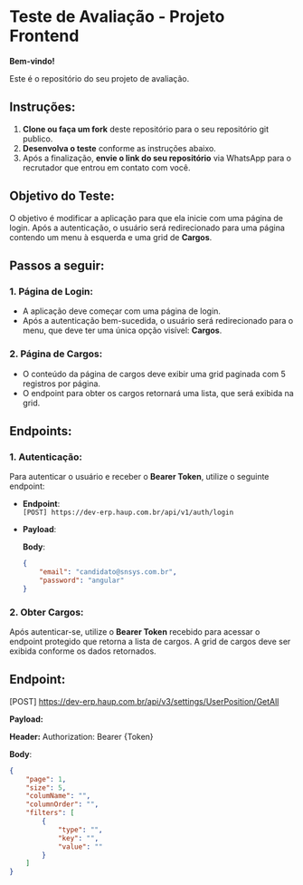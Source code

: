 # Teste de Avaliação - Projeto Frontend

**Bem-vindo!**

Este é o repositório do seu projeto de avaliação. 

## Instruções:

1. **Clone ou faça um fork** deste repositório para o seu repositório git publico.
2. **Desenvolva o teste** conforme as instruções abaixo.
3. Após a finalização, **envie o link do seu repositório** via WhatsApp para o recrutador que entrou em contato com você.

## Objetivo do Teste:

O objetivo é modificar a aplicação para que ela inicie com uma página de login. Após a autenticação, o usuário será redirecionado para uma página contendo um menu à esquerda e uma grid de **Cargos**.

## Passos a seguir:

### 1. Página de Login:
- A aplicação deve começar com uma página de login.
- Após a autenticação bem-sucedida, o usuário será redirecionado para o menu, que deve ter uma única opção visível: **Cargos**.

### 2. Página de Cargos:
- O conteúdo da página de cargos deve exibir uma grid paginada com 5 registros por página.
- O endpoint para obter os cargos retornará uma lista, que será exibida na grid.

## Endpoints:

### 1. Autenticação:
Para autenticar o usuário e receber o **Bearer Token**, utilize o seguinte endpoint:

- **Endpoint**:  
  `[POST] https://dev-erp.haup.com.br/api/v1/auth/login`
  
- **Payload**: 

  **Body**:

  ```json
  {
      "email": "candidato@snsys.com.br",
      "password": "angular"
  }

### 2. Obter Cargos:

Após autenticar-se, utilize o **Bearer Token** recebido para acessar o endpoint protegido que retorna a lista de cargos. A grid de cargos deve ser exibida conforme os dados retornados.

## Endpoint:
  [POST] https://dev-erp.haup.com.br/api/v3/settings/UserPosition/GetAll

  **Payload:**

  **Header:**
  Authorization: Bearer {Token}

  **Body**:

  ```json
  {
      "page": 1,
      "size": 5,
      "columName": "",
      "columnOrder": "",
      "filters": [
          {
              "type": "",
              "key": "",
              "value": ""
          }
      ]
  }